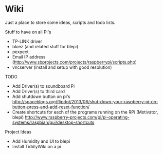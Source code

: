 Wiki
====

Just a place to store some ideas, scripts and todo lists.


Stuff to have on all Pi's

* TP-LINK driver
* bluez (and related stuff for blepi)
* pexpect
* Email IP address (http://www.sbprojects.com/projects/raspberrypi/scripts.php)
* vncserver (install and setup with good resolution)

TODO
* Add Driver(s) to soundboard Pi
* Add Driver(s) to third card
* Add shutdown button on pi's http://spaceblogs.org/flipdot/2013/06/shut-down-your-raspberry-pi-on-button-press-and-add-reset-function/
* Create shortcuts for each of the programs running on the RPi (Motivator, blepi) http://www.raspberry-projects.com/pi/pi-operating-systems/raspbian/gui/desktop-shortcuts

Project Ideas
* Add Humidity and UI to blepi
* Install TiddlyWiki on a pi

